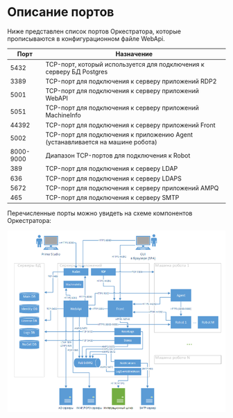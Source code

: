 # Описание портов

Ниже представлен список портов Оркестратора, которые прописываются в конфигурационном файле WebApi.

| Порт  | Назначение                                                                        | 
| ----- | --------------------------------------------------------------------------------- |
| 5432  | TCP-порт, который используется для подключения к серверу БД Postgres              |
| 3389  | TCP-порт для подключения к серверу приложений RDP2                                |
| 5001  | TCP-порт для подключения к серверу приложений WebAPI                              |
| 5051  | TCP-порт для подключения к серверу приложений MachineInfo                         |
| 44392 | TCP-порт для подключения к серверу приложений Front                               |
| 5002  | TCP-порт для подключения к приложению Agent (устанавливается на машине робота)    |
| 8000-9000  | Диапазон TCP-портов для подключения к Robot                                  |
| 389   | TCP-порт для подключения к серверу LDAP                                           |
| 636   | TCP-порт для подключения к серверу LDAPS                                          |
| 5672  | TCP-порт для подключения к серверу приложений AMPQ                                |
| 465   | TCP-порт для подключения к серверу SMTP                                           |


Перечисленные порты можно увидеть на схеме компонентов Оркестратора:

![](<../../.gitbook/assets/new-system-components.png>)




